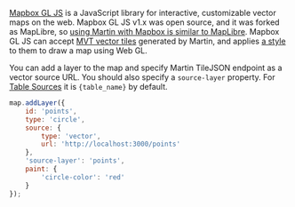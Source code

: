 [Mapbox GL JS](https://github.com/mapbox/mapbox-gl-js) is a JavaScript library for interactive, customizable vector maps on the web.
Mapbox GL JS v1.x was open source, and it was forked as MapLibre, so [using Martin with Mapbox is similar to MapLibre](using-with-maplibre.md).
Mapbox GL JS can accept [MVT vector tiles](https://github.com/mapbox/vector-tile-spec) generated by Martin, and applies [a style](https://maplibre.org/maplibre-style-spec/) to them to draw a map using Web GL.

You can add a layer to the map and specify Martin TileJSON endpoint as a vector source URL.
You should also specify a `source-layer` property.
For [Table Sources](sources-pg-tables.md) it is `{table_name}` by default.

```js
map.addLayer({
    id: 'points',
    type: 'circle',
    source: {
        type: 'vector',
        url: 'http://localhost:3000/points'
    },
    'source-layer': 'points',
    paint: {
        'circle-color': 'red'
    }
});
```
